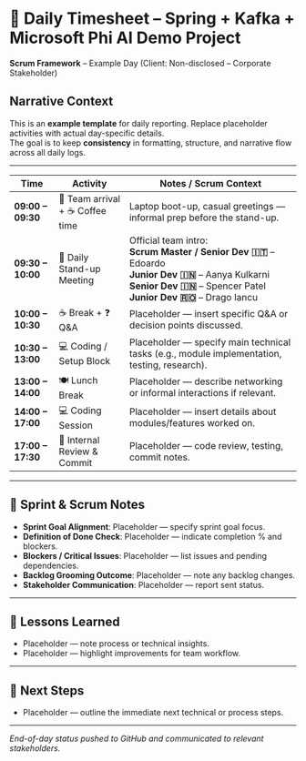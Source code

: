 # 📅 Daily Timesheet – Spring + Kafka + Microsoft Phi AI Demo Project
**Scrum Framework** – Example Day (Client: Non-disclosed – Corporate Stakeholder)

## Narrative Context
This is an **example template** for daily reporting. Replace placeholder activities with actual day-specific details.  
The goal is to keep **consistency** in formatting, structure, and narrative flow across all daily logs.

---

| Time              | Activity                                          | Notes / Scrum Context                                                                                                                                                                 |
| ----------------- | ------------------------------------------------- | ------------------------------------------------------------------------------------------------------------------------------------------------------------------------------------- |
| **09:00 – 09:30** | 👋 Team arrival + ☕ Coffee time                   | Laptop boot-up, casual greetings — informal prep before the stand-up.                                                                                                                |
| **09:30 – 10:00** | 📢 Daily Stand-up Meeting                         | Official team intro:<br>**Scrum Master / Senior Dev 🇮🇹** – Edoardo<br>**Junior Dev 🇮🇳** – Aanya Kulkarni<br>**Senior Dev 🇮🇳** – Spencer Patel<br>**Junior Dev 🇷🇴** – Drago Iancu |
| **10:00 – 10:30** | ☕ Break + ❓ Q&A                                   | Placeholder — insert specific Q&A or decision points discussed.                                                                                                                      |
| **10:30 – 13:00** | 💻 Coding / Setup Block                           | Placeholder — specify main technical tasks (e.g., module implementation, testing, research).                                                                                         |
| **13:00 – 14:00** | 🍽 Lunch Break                                    | Placeholder — describe networking or informal interactions if relevant.                                                                                                              |
| **14:00 – 17:00** | 💻 Coding Session                                 | Placeholder — insert details about modules/features worked on.                                                                                                                       |
| **17:00 – 17:30** | 📝 Internal Review & Commit                       | Placeholder — code review, testing, commit notes.                                                                                                                                     |

---

## 📌 Sprint & Scrum Notes
- **Sprint Goal Alignment**: Placeholder — specify sprint goal focus.
- **Definition of Done Check**: Placeholder — indicate completion % and blockers.
- **Blockers / Critical Issues**: Placeholder — list issues and pending dependencies.
- **Backlog Grooming Outcome**: Placeholder — note any backlog changes.
- **Stakeholder Communication**: Placeholder — report sent status.

---

## 🧠 Lessons Learned
- Placeholder — note process or technical insights.
- Placeholder — highlight improvements for team workflow.

---

## 🚀 Next Steps
- Placeholder — outline the immediate next technical or process steps.

---

*End-of-day status pushed to GitHub and communicated to relevant stakeholders.*
